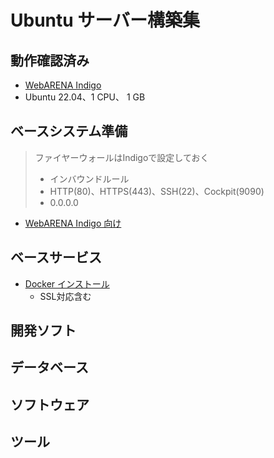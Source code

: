 # Ubuntu サーバー構築集

## 動作確認済み

- [WebARENA Indigo](https://web.arena.ne.jp/indigo/)
- Ubuntu 22.04、1 CPU、 1 GB

## ベースシステム準備

> ファイヤーウォールはIndigoで設定しておく
> - インバウンドルール
> - HTTP(80)、HTTPS(443)、SSH(22)、Cockpit(9090)
> - 0.0.0.0

- [WebARENA Indigo 向け](./01_Indigo.md)

## ベースサービス

- [Docker インストール](./02.Docker.md)
  - SSL対応含む

## 開発ソフト

## データベース

## ソフトウェア

## ツール